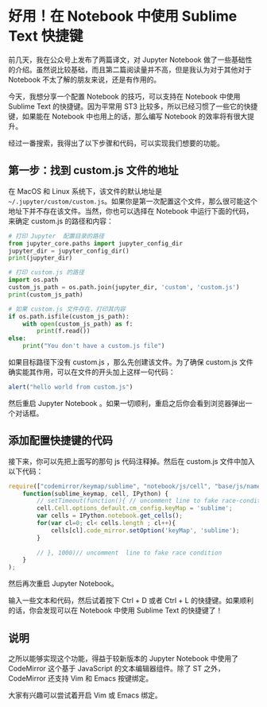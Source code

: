 # 好用！在 Notebook 中使用 Sublime Text 快捷键

前几天，我在公众号上发布了两篇译文，对 Jupyter Notebook 做了一些基础性的介绍。虽然说比较基础，而且第二篇阅读量并不高，但是我认为对于其他对于 Notebook 不太了解的朋友来说，还是有作用的。

今天，我想分享一个配置 Notebook 的技巧，可以支持在 Notebook 中使用 Sublime Text 的快捷键。因为平常用 ST3 比较多，所以已经习惯了一些它的快捷键，如果能在 Notebook 中也用上的话，那么编写 Notebook 的效率将有很大提升。

经过一番搜索，我得出了以下步骤和代码，可以实现我们想要的功能。

## 第一步：找到 custom.js 文件的地址

在 MacOS 和 Linux 系统下，该文件的默认地址是``~/.jupyter/custom/custom.js``。如果你是第一次配置这个文件，那么很可能这个地址下并不存在该文件。当然，你也可以选择在 Notebook 中运行下面的代码，来确定 custom.js 的路径和内容：

```python
# 打印 Jupyter  配置目录的路径
from jupyter_core.paths import jupyter_config_dir
jupyter_dir = jupyter_config_dir()
print(jupyter_dir)

# 打印 custom.js 的路径
import os.path
custom_js_path = os.path.join(jupyter_dir, 'custom', 'custom.js')
print(custom_js_path)

# 如果 custom.js 文件存在，打印其内容
if os.path.isfile(custom_js_path):
    with open(custom_js_path) as f:
        print(f.read())
else:
    print("You don't have a custom.js file")
```

如果目标路径下没有 custom.js ，那么先创建该文件。为了确保 custom.js 文件确实能其作用，可以在文件的开头加上这样一句代码：

```javascript
alert("hello world from custom.js")
```

然后重启 Jupyter Notebook 。如果一切顺利，重启之后你会看到浏览器弹出一个对话框。

## 添加配置快捷键的代码

接下来，你可以先把上面写的那句 js 代码注释掉。然后在 custom.js 文件中加入以下代码：

```javascript
require(["codemirror/keymap/sublime", "notebook/js/cell", "base/js/namespace"],
    function(sublime_keymap, cell, IPython) {
        // setTimeout(function(){ // uncomment line to fake race-condition
        cell.Cell.options_default.cm_config.keyMap = 'sublime';
        var cells = IPython.notebook.get_cells();
        for(var cl=0; cl< cells.length ; cl++){
            cells[cl].code_mirror.setOption('keyMap', 'sublime');
        }
 
        // }, 1000)// uncomment  line to fake race condition 
    } 
);
```

然后再次重启 Jupyter Notebook。

输入一些文本和代码，然后试着按下 Ctrl + D 或者 Ctrl + L 的快捷键。如果顺利的话，你会发现可以在 Notebook 中使用 Sublime Text 的快捷键了！

## 说明

之所以能够实现这个功能，得益于较新版本的 Jupyter Notebook 中使用了 CodeMirror 这个基于 JavaScript 的文本编辑器组件。除了 ST 之外，CodeMirror 还支持 Vim 和 Emacs 按键绑定。

大家有兴趣可以尝试着开启 Vim 或 Emacs 绑定。